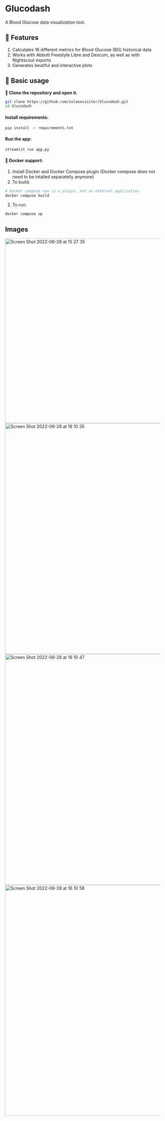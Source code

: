 # Glucodash
A Blood Glucose data visualization tool.



## :brain: Features
1. Calculates 16 different metrics for Blood Glucose (BG) historical data
2. Works with Abbott Freestyle Libre and Dexcom, as well as with Nightscout exports
3. Generates beutiful and interactive plots



## :mage: Basic usage
**:file_folder: Clone the repository and open it.**
```bash
git clone https://github.com/solanovisitor/Glucodash.git
cd Glucodash
```
#### Install requirements:
```bash
pip install -r requirements.txt
```
#### Run the app:
```bash
streamlit run app.py
```

#### :whale: Docker support: 
1. Install Docker and Docker Compose plugin (Docker compose does not need to be intalled separatelly anymore)
2. To build:
```bash
# Docker compose now is a plugin, not an external application
docker compose build
```
2. To run:
```bash
docker compose up
```

## Images
<img width="600" alt="Screen Shot 2022-06-28 at 15 27 35" src="https://user-images.githubusercontent.com/60658814/176256423-9f486880-499f-483b-aa1f-750053296733.png">
<img width="750" alt="Screen Shot 2022-06-28 at 16 10 35" src="https://user-images.githubusercontent.com/60658814/176265102-f46fbba2-36ef-4f40-9332-ee0cebf2d860.png">
<img width="750" alt="Screen Shot 2022-06-28 at 16 10 47" src="https://user-images.githubusercontent.com/60658814/176265466-e56c8afa-6cc7-40ac-8546-3311a2db6fcd.png">
<img width="750" alt="Screen Shot 2022-06-28 at 16 10 58" src="https://user-images.githubusercontent.com/60658814/176265527-b0518c48-756c-4c45-9229-8b413af89b7b.png">
